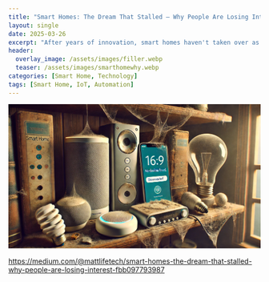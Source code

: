 ```yaml
---
title: "Smart Homes: The Dream That Stalled – Why People Are Losing Interest"
layout: single
date: 2025-03-26
excerpt: "After years of innovation, smart homes haven't taken over as expected. Here's why adoption is stagnating and what you can do for a practical setup."
header:
  overlay_image: /assets/images/filler.webp
  teaser: /assets/images/smarthomewhy.webp
categories: [Smart Home, Technology]
tags: [Smart Home, IoT, Automation]
---
```



![counttype](https://raw.githubusercontent.com/mattlifetech/mattlifetech.github.io/main/assets/images/smarthomewhy.webp)


https://medium.com/@mattlifetech/smart-homes-the-dream-that-stalled-why-people-are-losing-interest-fbb097793987